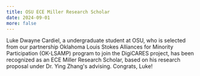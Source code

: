 ```yaml
---
title: OSU ECE Miller Research Scholar
date: 2024-09-01
more: false
---
```


Luke Dwayne Cardiel, a undergraduate student at OSU, who is selected from our
partnership Oklahoma Louis Stokes Alliances for Minority Participation
(OK-LSAMP) program to join the DigiCARES project, has been recognized as an ECE
Miller Research Scholar, based on his research proposal under Dr. Ying Zhang's
advising. Congrats, Luke!

